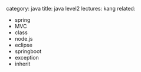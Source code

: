 category: java
title: java level2
lectures: kang
related:
- spring
- MVC
- class
- node.js
- eclipse
- springboot
- exception
- inherit
